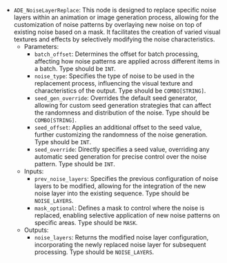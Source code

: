 - `ADE_NoiseLayerReplace`: This node is designed to replace specific noise layers within an animation or image generation process, allowing for the customization of noise patterns by overlaying new noise on top of existing noise based on a mask. It facilitates the creation of varied visual textures and effects by selectively modifying the noise characteristics.
    - Parameters:
        - `batch_offset`: Determines the offset for batch processing, affecting how noise patterns are applied across different items in a batch. Type should be `INT`.
        - `noise_type`: Specifies the type of noise to be used in the replacement process, influencing the visual texture and characteristics of the output. Type should be `COMBO[STRING]`.
        - `seed_gen_override`: Overrides the default seed generator, allowing for custom seed generation strategies that can affect the randomness and distribution of the noise. Type should be `COMBO[STRING]`.
        - `seed_offset`: Applies an additional offset to the seed value, further customizing the randomness of the noise generation. Type should be `INT`.
        - `seed_override`: Directly specifies a seed value, overriding any automatic seed generation for precise control over the noise pattern. Type should be `INT`.
    - Inputs:
        - `prev_noise_layers`: Specifies the previous configuration of noise layers to be modified, allowing for the integration of the new noise layer into the existing sequence. Type should be `NOISE_LAYERS`.
        - `mask_optional`: Defines a mask to control where the noise is replaced, enabling selective application of new noise patterns on specific areas. Type should be `MASK`.
    - Outputs:
        - `noise_layers`: Returns the modified noise layer configuration, incorporating the newly replaced noise layer for subsequent processing. Type should be `NOISE_LAYERS`.
